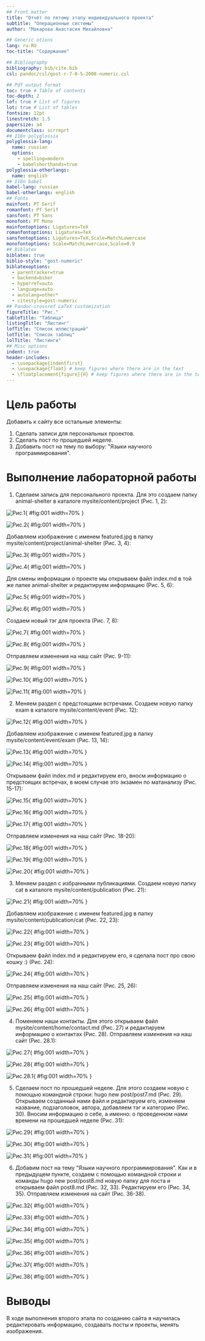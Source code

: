 ```yaml
---
## Front matter
title: "Отчёт по пятому этапу индивидуального проекта"
subtitle: "Операционные системы"
author: "Макарова Анастасия Михайловна"

## Generic otions
lang: ru-RU
toc-title: "Содержание"

## Bibliography
bibliography: bib/cite.bib
csl: pandoc/csl/gost-r-7-0-5-2008-numeric.csl

## Pdf output format
toc: true # Table of contents
toc-depth: 2
lof: true # List of figures
lot: true # List of tables
fontsize: 12pt
linestretch: 1.5
papersize: a4
documentclass: scrreprt
## I18n polyglossia
polyglossia-lang:
  name: russian
  options:
	- spelling=modern
	- babelshorthands=true
polyglossia-otherlangs:
  name: english
## I18n babel
babel-lang: russian
babel-otherlangs: english
## Fonts
mainfont: PT Serif
romanfont: PT Serif
sansfont: PT Sans
monofont: PT Mono
mainfontoptions: Ligatures=TeX
romanfontoptions: Ligatures=TeX
sansfontoptions: Ligatures=TeX,Scale=MatchLowercase
monofontoptions: Scale=MatchLowercase,Scale=0.9
## Biblatex
biblatex: true
biblio-style: "gost-numeric"
biblatexoptions:
  - parentracker=true
  - backend=biber
  - hyperref=auto
  - language=auto
  - autolang=other*
  - citestyle=gost-numeric
## Pandoc-crossref LaTeX customization
figureTitle: "Рис."
tableTitle: "Таблица"
listingTitle: "Листинг"
lofTitle: "Список иллюстраций"
lotTitle: "Список таблиц"
lolTitle: "Листинги"
## Misc options
indent: true
header-includes:
  - \usepackage{indentfirst}
  - \usepackage{float} # keep figures where there are in the text
  - \floatplacement{figure}{H} # keep figures where there are in the text
---
```


# Цель работы

Добавить к сайту все остальные элементы:

1) Сделать записи для персональных проектов.
2) Сделать пост по прошедшей неделе.
3) Добавить пост на тему по выбору: "Языки научного программирования".

# Выполнение лабораторной работы

1. Сделаем запись для персонального проекта. Для это создаем папку animal-shelter в каталоге mysite/content/project (Рис. 1, 2):

![Рис.1](image/1.png){ #fig:001 width=70% }

![Рис.2](image/2.png){ #fig:001 width=70% }

Добавляем изображение с именем featured.jpg в папку mysite/content/project/animal-shelter (Рис. 3, 4):

![Рис.3](image/3.png){ #fig:001 width=70% }

![Рис.4](image/4.png){ #fig:001 width=70% }

Для смены информации о проекте мы открываем файл index.md в той же папке animal-shelter и редактируем информацию (Рис. 5, 6):

![Рис.5](image/5.png){ #fig:001 width=70% }

![Рис.6](image/6.png){ #fig:001 width=70% }

Создаем новый тэг для проекта (Рис. 7, 8):

![Рис.7](image/7.png){ #fig:001 width=70% }

![Рис.8](image/8.png){ #fig:001 width=70% }

Отправляем изменения на наш сайт (Рис. 9-11):

![Рис.9](image/9.png){ #fig:001 width=70% }

![Рис.10](image/10.png){ #fig:001 width=70% }

![Рис.11](image/11.png){ #fig:001 width=70% }

2. Меняем раздел с предстоящими встречами. Создаем новую папку exam в каталоге mysite/content/event (Рис. 12):

![Рис.12](image/12.png){ #fig:001 width=70% }

Добавляем изображение с именем featured.jpg в папку mysite/content/event/exam (Рис. 13, 14):

![Рис.13](image/13.png){ #fig:001 width=70% }

![Рис.14](image/14.png){ #fig:001 width=70% }

Открываем файл index.md и редактируем его, вносм информацию о предстоящих встречах, в моем случае это экзамен по матанализу (Рис. 15-17):

![Рис.15](image/15.png){ #fig:001 width=70% }

![Рис.16](image/16.png){ #fig:001 width=70% }

![Рис.17](image/17.png){ #fig:001 width=70% }

Отправляем изменения на наш сайт (Рис. 18-20):

![Рис.18](image/18.png){ #fig:001 width=70% }

![Рис.19](image/19.png){ #fig:001 width=70% }

![Рис.20](image/20.png){ #fig:001 width=70% }

3. Меняем раздел с избранными публикациями. Создаем новую папку cat в каталоге mysite/content/publication (Рис. 21):

![Рис.21](image/21.png){ #fig:001 width=70% }

Добавляем изображение с именем featured.jpg в папку mysite/content/publication/cat (Рис. 22, 23):

![Рис.22](image/22.png){ #fig:001 width=70% }

![Рис.23](image/23.png){ #fig:001 width=70% }

Открываем файл index.md и редактируем его, я сделала пост про свою кошку :) (Рис. 24):

![Рис.24](image/24.png){ #fig:001 width=70% }

Отправляем изменения на наш сайт (Рис. 25, 26):

![Рис.25](image/25.png){ #fig:001 width=70% }

![Рис.26](image/26.png){ #fig:001 width=70% }

4. Поменяем наши контакты. Для этого открываем файл mysite/content/home/contact.md (Рис. 27) и редактируем информацию о контактах (Рис. 28). Отправляем изменения на наш сайт (Рис. 28.1):

![Рис.27](image/27.png){ #fig:001 width=70% }

![Рис.28](image/28.png){ #fig:001 width=70% }

![Рис.28.1](image/28.1.png){ #fig:001 width=70% }

5. Сделаем пост по прошедшей неделе. Для этого создаем новую с помощью командной строки: hugo new post/post7.md (Рис. 29). Открываем созданный нами файл и редактируем его, изменяем название, подзаголовок, автора, добавляем тэг и категорию (Рис. 30). Вносим информацию о себе, а именно: о проведенном нами времени на прошедшей неделе (Рис. 31):

![Рис.29](image/29.png){ #fig:001 width=70% }

![Рис.30](image/30.png){ #fig:001 width=70% }

![Рис.31](image/31.png){ #fig:001 width=70% }

6. Добавим пост на тему "Языки научного программирования". Как и в предыдущем пункте, создаем с помощью командной строки и команды hugo new post/post8.md новую папку для поста и открываем файл post8.md (Рис. 32, 33). Редактируем его (Рис. 34, 35). Отправляем изменения на сайт (Рис. 36-38).

![Рис.32](image/32.png){ #fig:001 width=70% }

![Рис.33](image/33.png){ #fig:001 width=70% }

![Рис.34](image/34.png){ #fig:001 width=70% }

![Рис.35](image/35.png){ #fig:001 width=70% }

![Рис.36](image/36.png){ #fig:001 width=70% }

![Рис.37](image/37.png){ #fig:001 width=70% }

![Рис.38](image/38.png){ #fig:001 width=70% }

# Выводы

В ходе выполнения второго этапа по созданию сайта я научилась редактировать информацию, создавать посты и проекты, менять изображения.

